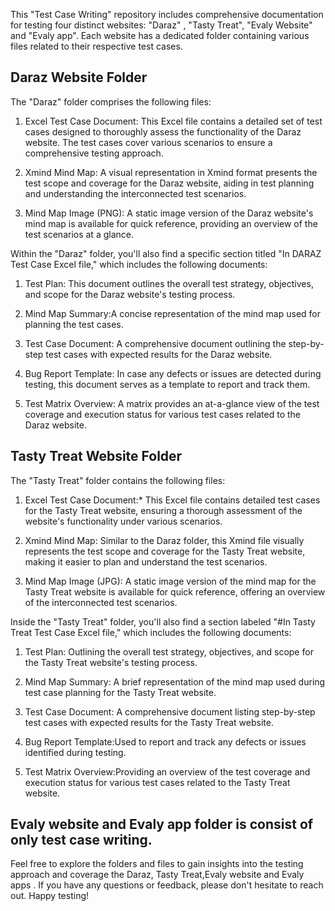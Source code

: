 This "Test Case Writing" repository includes comprehensive documentation for testing four distinct websites: "Daraz" , "Tasty Treat", "Evaly Website" and "Evaly app". Each website has a dedicated folder containing various files related to their respective test cases.

## Daraz Website Folder

The "Daraz" folder comprises the following files:

1. Excel Test Case Document: This Excel file contains a detailed set of test cases designed to thoroughly assess the functionality of the Daraz website. The test cases cover various scenarios to ensure a comprehensive testing approach.

2. Xmind Mind Map: A visual representation in Xmind format presents the test scope and coverage for the Daraz website, aiding in test planning and understanding the interconnected test scenarios.

3. Mind Map Image (PNG): A static image version of the Daraz website's mind map is available for quick reference, providing an overview of the test scenarios at a glance.

Within the "Daraz" folder, you'll also find a specific section titled "In DARAZ Test Case Excel file," which includes the following documents:

1. Test Plan: This document outlines the overall test strategy, objectives, and scope for the Daraz website's testing process.

2. Mind Map Summary:A concise representation of the mind map used for planning the test cases.

3. Test Case Document: A comprehensive document outlining the step-by-step test cases with expected results for the Daraz website.

4. Bug Report Template: In case any defects or issues are detected during testing, this document serves as a template to report and track them.

5. Test Matrix Overview: A matrix provides an at-a-glance view of the test coverage and execution status for various test cases related to the Daraz website.

## Tasty Treat Website Folder

The "Tasty Treat" folder contains the following files:

1. Excel Test Case Document:* This Excel file contains detailed test cases for the Tasty Treat website, ensuring a thorough assessment of the website's functionality under various scenarios.

2. Xmind Mind Map: Similar to the Daraz folder, this Xmind file visually represents the test scope and coverage for the Tasty Treat website, making it easier to plan and understand the test scenarios.

3. Mind Map Image (JPG): A static image version of the mind map for the Tasty Treat website is available for quick reference, offering an overview of the interconnected test scenarios.

Inside the "Tasty Treat" folder, you'll also find a section labeled "#In Tasty Treat Test Case Excel file," which includes the following documents:

1. Test Plan: Outlining the overall test strategy, objectives, and scope for the Tasty Treat website's testing process.

2. Mind Map Summary: A brief representation of the mind map used during test case planning for the Tasty Treat website.

3. Test Case Document: A comprehensive document listing step-by-step test cases with expected results for the Tasty Treat website.

4. Bug Report Template:Used to report and track any defects or issues identified during testing.

5. Test Matrix Overview:Providing an overview of the test coverage and execution status for various test cases related to the Tasty Treat website.
   
## Evaly website and Evaly app folder is consist of only test case writing.

Feel free to explore the folders and files to gain insights into the testing approach and coverage the Daraz, Tasty Treat,Evaly website and Evaly apps . If you have any questions or feedback, please don't hesitate to reach out. Happy testing!

